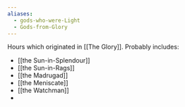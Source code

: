 ```yaml
---
aliases:
  - gods-who-were-Light
  - Gods-from-Glory
---
```

Hours which originated in [[The Glory]].
Probably includes:
- [[the Sun-in-Splendour]]
- [[the Sun-in-Rags]]
- [[the Madrugad]]
- [[the Meniscate]]
- [[the Watchman]]
- 